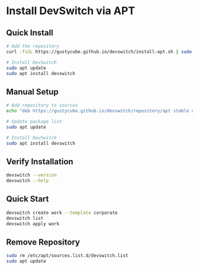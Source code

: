 # Install DevSwitch via APT

## Quick Install

```bash
# Add the repository
curl -fsSL https://gustycube.github.io/devswitch/install-apt.sh | sudo bash

# Install DevSwitch
sudo apt update
sudo apt install devswitch
```

## Manual Setup

```bash
# Add repository to sources
echo "deb https://gustycube.github.io/devswitch/repository/apt stable main" | sudo tee /etc/apt/sources.list.d/devswitch.list

# Update package list
sudo apt update

# Install DevSwitch
sudo apt install devswitch
```

## Verify Installation

```bash
devswitch --version
devswitch --help
```

## Quick Start

```bash
devswitch create work --template corporate
devswitch list
devswitch apply work
```

## Remove Repository

```bash
sudo rm /etc/apt/sources.list.d/devswitch.list
sudo apt update
```
